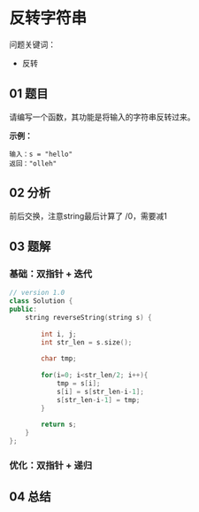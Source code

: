 # 反转字符串 

问题关键词：

- 反转

## 01 题目

请编写一个函数，其功能是将输入的字符串反转过来。

**示例：**

```
输入：s = "hello"
返回："olleh"
```

## 02 分析

前后交换，注意string最后计算了 /0，需要减1

## 03 题解

### 基础：双指针 + 迭代

```c++
// version 1.0
class Solution {
public:
    string reverseString(string s) {
        
        int i, j;
        int str_len = s.size();
        
        char tmp;
        
        for(i=0; i<str_len/2; i++){
            tmp = s[i];
            s[i] = s[str_len-i-1];
            s[str_len-i-1] = tmp;
        }
        
        return s;  
    }
};
```

### 优化：双指针 + 递归



## 04 总结

